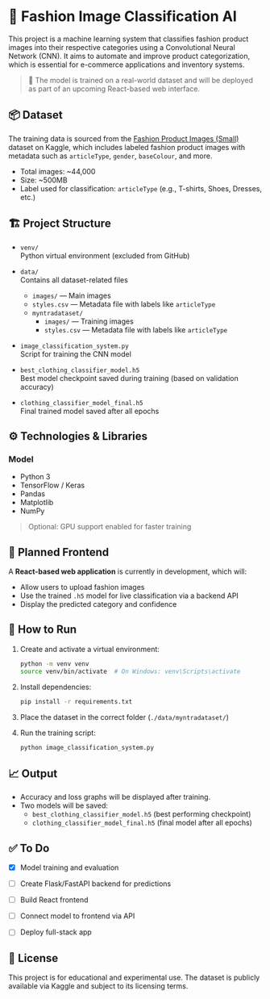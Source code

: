 # 👗 Fashion Image Classification AI

This project is a machine learning system that classifies fashion product images into their respective categories using a Convolutional Neural Network (CNN). It aims to automate and improve product categorization, which is essential for e-commerce applications and inventory systems.

> 🧠 The model is trained on a real-world dataset and will be deployed as part of an upcoming React-based web interface.

## 📦 Dataset

The training data is sourced from the [Fashion Product Images (Small)](https://www.kaggle.com/datasets/paramaggarwal/fashion-product-images-small) dataset on Kaggle, which includes labeled fashion product images with metadata such as `articleType`, `gender`, `baseColour`, and more.

- Total images: ~44,000
- Size: ~500MB
- Label used for classification: `articleType` (e.g., T-shirts, Shoes, Dresses, etc.)

## 🏗️ Project Structure
- `venv/`  
  Python virtual environment (excluded from GitHub)

- `data/`  
  Contains all dataset-related files
  - `images/` — Main images 
  - `styles.csv` — Metadata file with labels like `articleType`
  - `myntradataset/`  
    - `images/` — Training images  
    - `styles.csv` — Metadata file with labels like `articleType`

- `image_classification_system.py`  
  Script for training the CNN model

- `best_clothing_classifier_model.h5`  
  Best model checkpoint saved during training (based on validation accuracy)

- `clothing_classifier_model_final.h5`  
  Final trained model saved after all epochs

## ⚙️ Technologies & Libraries

### Model
- Python 3
- TensorFlow / Keras
- Pandas
- Matplotlib
- NumPy

> Optional: GPU support enabled for faster training

###

## 🚀 Planned Frontend

A **React-based web application** is currently in development, which will:
- Allow users to upload fashion images
- Use the trained `.h5` model for live classification via a backend API
- Display the predicted category and confidence

## 📌 How to Run

1. Create and activate a virtual environment:
    ```bash
    python -m venv venv
    source venv/bin/activate  # On Windows: venv\Scripts\activate
    ```

2. Install dependencies:
    ```bash
    pip install -r requirements.txt
    ```

3. Place the dataset in the correct folder (`./data/myntradataset/`)

4. Run the training script:
    ```bash
    python image_classification_system.py
    ```

## 📈 Output

- Accuracy and loss graphs will be displayed after training.
- Two models will be saved:
  - `best_clothing_classifier_model.h5` (best performing checkpoint)
  - `clothing_classifier_model_final.h5` (final model after all epochs)

## ✅ To Do

- [x] Model training and evaluation
- [ ] Create Flask/FastAPI backend for predictions
- [ ] Build React frontend
- [ ] Connect model to frontend via API
- [ ] Deploy full-stack app


## 📜 License

This project is for educational and experimental use. The dataset is publicly available via Kaggle and subject to its licensing terms.
